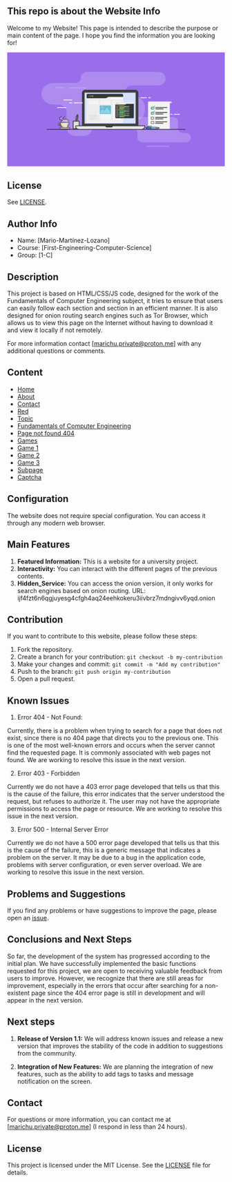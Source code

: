 ## This repo is about the Website Info

Welcome to my Website! This page is intended to describe the purpose or main content of the page. I hope you find the information you are looking for!


![Icono](PUBLIC/images/banner.png)

## License

See [LICENSE](LICENSE).


## Author Info

- Name: [Mario-Martínez-Lozano]
- Course: [First-Engineering-Computer-Science]
- Group: [1-C]


## Description

This project is based on HTML/CSS/JS code, designed for the work of the Fundamentals of Computer Engineering subject, 
it tries to ensure that users can easily follow each section and section in an efficient manner. It is also designed 
for onion routing search engines such as Tor Browser, which allows us to view this page on the Internet without having 
to download it and view it locally if not remotely.

For more information contact [marichu.private@proton.me] with any additional questions or comments.


## Content

- [Home](index.html)
- [About](about.html)
- [Contact](contact.html)
- [Red](red.html)
- [Topic](topic.html)
- [Fundamentals of Computer Engineering](fll.html)
- [Page not found 404](404.html)
- [Games](games.html)
- [Game 1](game-1.html)
- [Game 2](game-2.html)
- [Game 3](game-3.html)
- [Subpage](subpage.html)
- [Captcha](captcha.html)


## Configuration

The website does not require special configuration. You can access it through any modern web browser.


## Main Features

1. **Featured Information:** This is a website for a university project.
2. **Interactivity:** You can interact with the different pages of the previous contents.
3. **Hidden_Service:** You can access the onion version, it only works for search engines based on onion routing.
                       URL: ijf4fzt6n6qgjuyesg4cfgh4aq24eehkokeru3iivbrz7mdngivv6yqd.onion

## Contribution

If you want to contribute to this website, please follow these steps:

1. Fork the repository.
2. Create a branch for your contribution: `git checkout -b my-contribution`
3. Make your changes and commit: `git commit -m "Add my contribution"`
4. Push to the branch: `git push origin my-contribution`
5. Open a pull request.


## Known Issues

1. Error 404 - Not Found:

Currently, there is a problem when trying to search for a page that does not exist, since there is no 404 page that 
directs you to the previous one. This is one of the most well-known errors and occurs when the server cannot find the 
requested page. It is commonly associated with web pages not found. We are working to resolve this issue in the next version.

2. Error 403 - Forbidden

Currently we do not have a 403 error page developed that tells us that this is the cause of the failure, this error 
indicates that the server understood the request, but refuses to authorize it. The user may not have the appropriate 
permissions to access the page or resource. We are working to resolve this issue in the next version.

3. Error 500 - Internal Server Error

Currently we do not have a 500 error page developed that tells us that this is the cause of the failure, this is a generic 
message that indicates a problem on the server. It may be due to a bug in the application code, problems with server 
configuration, or even server overload. We are working to resolve this issue in the next version.


## Problems and Suggestions

If you find any problems or have suggestions to improve the page, please open an [issue](https://github.com/marichu-kt/Project-Web_UFV/issues).


## Conclusions and Next Steps

So far, the development of the system has progressed according to the initial plan. We have successfully implemented the basic functions requested for this project, we are open to receiving valuable feedback from users to improve. However, we recognize that there are still areas for improvement, especially in the errors that occur after searching for a non-existent page since the 404 error page is still in development and will appear in the next version.

## Next steps

1. **Release of Version 1.1:** We will address known issues and release a new version that improves the stability of the code in addition to suggestions from the community.

2. **Integration of New Features:** We are planning the integration of new features, such as the ability to add tags to tasks and message notification on the screen.


## Contact

For questions or more information, you can contact me at [marichu.private@proton.me] (I respond in less than 24 hours).


## License

This project is licensed under the MIT License. See the [LICENSE](LICENSE) file for details.
